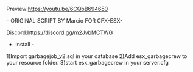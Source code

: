 Preview:https://youtu.be/6CQbB694650

– ORIGINAL SCRIPT BY Marcio FOR CFX-ESX-

Discord:https://discord.gg/m2JvbMCTWG

- Install -

1)Import garbagejob_v2.sql in your database 
2)Add esx_garbagecrew to your resource folder.
3)start esx_garbagecrew in your server.cfg
